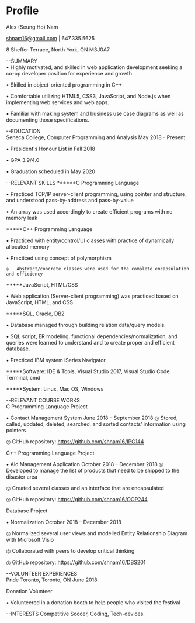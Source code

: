 # Profile

Alex (Seung Ho) Nam

shnam16@gmail.com | 647.335.5625

8 Sheffer Terrace, North York, ON M3J0A7

--SUMMARY                                                      
•	Highly motivated, and skilled in web application development seeking a co-op developer position for experience and growth

•	Skilled in object-oriented programming in C++

•	Comfortable utilizing HTML5, CSS3, JavaScript, and Node.js when implementing web services and web apps.

•	Familiar with making system and business use case diagrams as well as documenting those specifications.


--EDUCATION                                                        
Seneca College, Computer Programming and Analysis	            May 2018 - Present

•	President's Honour List in Fall 2018

•	GPA 3.9/4.0

•	Graduation scheduled in May 2020

--RELEVANT SKILLS 
******C Programming Language

•	Practiced TCP/IP server-client programming, using pointer and structure, and understood pass-by-address and pass-by-value

•	An array was used accordingly to create efficient programs with no memory leak

*****C++ Programming Language

•	Practiced with entity/control/UI classes with practice of dynamically allocated memory

•	Practiced using concept of polymorphism

    ◎	Abstract/concrete classes were used for the complete encapsulation and efficiency
    
*****JavaScript, HTML/CSS

•	Web application (Server-client programming) was practiced based on JavaScript, HTML, and CSS

*****SQL, Oracle, DB2

•	Database managed through building relation data/query models.

•	SQL script, ER modeling, functional dependencies/normalization, and queries were learned to understand and to create proper and efficient database.

•	Practiced IBM system iSeries Navigator

*****Software: IDE & Tools, Visual Studio 2017, Visual Studio Code. Terminal, cmd

*****System: Linux, Mac OS, Windows

--RELEVANT COURSE WORKS   
C Programming Language Project

•	Contact Management System                           June 2018 – September 2018
◎	Stored, called, updated, deleted, searched, and sorted contacts’ information using pointers

◎	GitHub repository: https://github.com/shnam16/IPC144

C++ Programming Language Project

•	Aid Management Application                        October 2018 – December 2018
◎	Developed to manage the list of products that need to be shipped to the disaster area

◎	Created several classes and an interface that are encapsulated

◎	GitHub repository: https://github.com/shnam16/OOP244

Database Project

•	Normalization                                    October 2018 – December 2018

◎	Normalized several user views and modelled Entity Relationship Diagram with Microsoft Visio

◎	Collaborated with peers to develop critical thinking

◎	GitHub repository: https://github.com/shnam16/DBS201

--VOLUNTEER EXPERIENCES   
Pride Toronto, Toronto, ON                                            June 2018

Donation Volunteer

•	Volunteered in a donation booth to help people who visited the festival

--INTERESTS
Competitive Soccer, Coding, Tech-devices.
